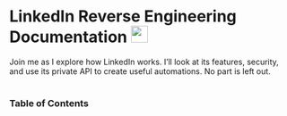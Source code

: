 # LinkedIn Reverse Engineering Documentation <img src="https://github.com/user-attachments/assets/aeaef1f9-c780-477b-964d-03397d064578" height=30>


Join me as I explore how LinkedIn works. I’ll look at its features, security, and use its private API to create useful automations. No part is left out.

#

### Table of Contents 

